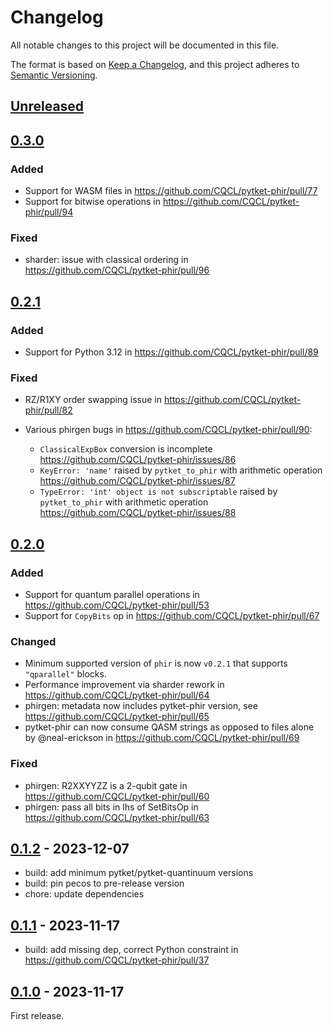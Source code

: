 # Changelog

All notable changes to this project will be documented in this file.

The format is based on [Keep a Changelog](https://keepachangelog.com/en/1.0.0/),
and this project adheres to [Semantic Versioning](https://semver.org/spec/v2.0.0.html).

## [Unreleased]

## [0.3.0]

### Added

* Support for WASM files in https://github.com/CQCL/pytket-phir/pull/77
* Support for bitwise operations in https://github.com/CQCL/pytket-phir/pull/94

### Fixed

* sharder: issue with classical ordering in https://github.com/CQCL/pytket-phir/pull/96

## [0.2.1]

### Added

* Support for Python 3.12 in https://github.com/CQCL/pytket-phir/pull/89

### Fixed

* RZ/R1XY order swapping issue in https://github.com/CQCL/pytket-phir/pull/82
* Various phirgen bugs in https://github.com/CQCL/pytket-phir/pull/90:

  * `ClassicalExpBox` conversion is incomplete https://github.com/CQCL/pytket-phir/issues/86
  * `KeyError: 'name'` raised by `pytket_to_phir` with arithmetic operation https://github.com/CQCL/pytket-phir/issues/87
  * `TypeError: 'int' object is not subscriptable` raised by `pytket_to_phir` with arithmetic operation https://github.com/CQCL/pytket-phir/issues/88

## [0.2.0]

### Added

* Support for quantum parallel operations in https://github.com/CQCL/pytket-phir/pull/53
* Support for `CopyBits` op in https://github.com/CQCL/pytket-phir/pull/67

### Changed

* Minimum supported version of `phir` is now `v0.2.1` that supports `"qparallel"` blocks.
* Performance improvement via sharder rework in https://github.com/CQCL/pytket-phir/pull/64
* phirgen: metadata now includes pytket-phir version, see https://github.com/CQCL/pytket-phir/pull/65
* pytket-phir can now consume QASM strings as opposed to files alone by @neal-erickson in https://github.com/CQCL/pytket-phir/pull/69

### Fixed

* phirgen: R2XXYYZZ is a 2-qubit gate in https://github.com/CQCL/pytket-phir/pull/60
* phirgen: pass all bits in lhs of SetBitsOp in https://github.com/CQCL/pytket-phir/pull/63

## [0.1.2] - 2023-12-07

* build: add minimum pytket/pytket-quantinuum versions
* build: pin pecos to pre-release version
* chore: update dependencies

## [0.1.1] - 2023-11-17

* build: add missing dep, correct Python constraint in https://github.com/CQCL/pytket-phir/pull/37

## [0.1.0] - 2023-11-17

First release.

[0.1.0]: https://github.com/CQCL/pytket-phir/commits/v0.1.0
[0.1.1]: https://github.com/CQCL/pytket-phir/compare/v0.1.0...v0.1.1
[0.1.2]: https://github.com/CQCL/pytket-phir/compare/v0.1.1...v0.1.2
[0.2.0]: https://github.com/CQCL/pytket-phir/compare/v0.1.2...v0.2.0
[0.2.1]: https://github.com/CQCL/pytket-phir/compare/v0.2.0...v0.2.1
[0.3.0]: https://github.com/CQCL/pytket-phir/compare/v0.2.1...v0.3.0
[unreleased]: https://github.com/CQCL/pytket-phir/compare/v0.3.0...HEAD

<!-- markdownlint-configure-file {"MD024": {"siblings_only" : true}, "MD034": false} -->
